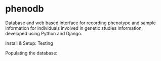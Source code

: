 phenodb
=======

Database and web based interface for recording phenotype and sample information for individuals involved in genetic studies information, developed using Python and Django.

Install & Setup:
Testing

Populating the database:

